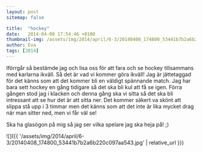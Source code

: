 ```yaml
---
layout: post
sitemap: false

title:  "hockey"
date:   2014-04-08 17:54:46 +0100
thumbnail-img: /assets/img/2014/april/6-3/20140408_174800_53441b7b2a6b220c097aa543.jpg
author: Eva
tags: [2014]
---
```


Iförrgår så bestämde jag och lisa oss för att fara och se hockey tillsammans med karlarna ikväll. Så det är vad vi kommer göra ikväll! Jag är jättetaggad för det känns som att det kommer bli en väldigt spännande match. Jag har bara sett hockey en gång tidigare så det ska bli kul att få se igen. Förra gången stod jag i klacken och denna gång ska vi sitta så det ska bli intressant att se hur det är att sitta ner. Det kommer säkert va skönt att slippa stå upp i 3 timmar men det känns som att det inte är lika mycket drag när man sitter ned, men vi får väl se! 

Ska ha glasögon på mig så jag ser vilka spelare jag ska heja på! ;)

![]({{ '/assets/img/2014/april/6-3/20140408_174800_53441b7b2a6b220c097aa543.jpg'  | relative_url }})

